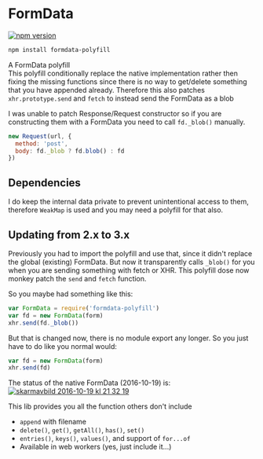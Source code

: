 # FormData

[![npm version][npm-image]][npm-url]

```bash
npm install formdata-polyfill
```

A FormData polyfill<br>
This polyfill conditionally replace the native implementation rather then fixing the missing functions since there is no way to get/delete something that you have appended already. Therefore this also patches `xhr.prototype.send` and `fetch` to instead send the FormData as a blob

I was unable to patch Response/Request constructor so if you are constructing them with a FormData you need to call `fd._blob()` manually.

```js
new Request(url, {
  method: 'post',
  body: fd._blob ? fd.blob() : fd
})
```

Dependencies
---
I do keep the internal data private to prevent unintentional access to them, therefore `WeakMap` is used and you may need a polyfill for that also.

Updating from 2.x to 3.x
---

Previously you had to import the polyfill and use that, since it didn't replace the global (existing) FormData. But now it transparently calls `_blob()` for you when you are sending something with fetch or XHR. This polyfill dose now monkey patch the `send` and `fetch` function.

So you maybe had something like this:

```javascript
var FormData = require('formdata-polyfill')
var fd = new FormData(form)
xhr.send(fd._blob())
```

But that is changed now, there is no module export any longer. So you just have to do like you normal would:

```javascript
var fd = new FormData(form)
xhr.send(fd)
```

The status of the native FormData (2016-10-19) is:
[![skarmavbild 2016-10-19 kl 21 32 19](https://cloud.githubusercontent.com/assets/1148376/19534352/b7f42d8c-9643-11e6-91da-7f89580f51d8.png)](https://developer.mozilla.org/en-US/docs/Web/API/FormData#Browser_compatibility)


This lib provides you all the function others don't include
 - `append` with filename
 - `delete()`, `get()`, `getAll()`, `has()`, `set()`
 - `entries()`, `keys()`, `values()`, and support of `for...of`
 - Available in web workers	(yes, just include it...)


  [npm-image]: https://img.shields.io/npm/v/formdata-polyfill.svg?style=flat-square
  [npm-url]: https://www.npmjs.com/package/formdata-polyfill

